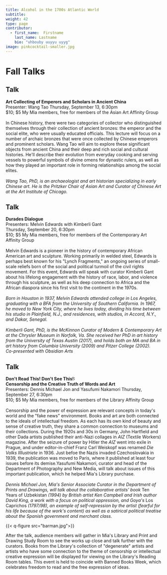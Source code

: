 ```yaml
---
title: Alcohol in the 1700s Atlantic World
subtitle: 
weight: 42
type: page
contributor:
  - first_name:  Firstname
    last_name: Lastname
    bio: "uhbouby uuyyu uyyg"
image: pinkcocktail-smaller.jpg
---
```



# **Fall Talks**

## **Talk**

**Art Collecting of Emperors and Scholars in Ancient China**\
Presenter: Wang Tao
Thursday, September 13, 6:30pm\
$10; $5 My Mia members, free for members of the Asian Art Affinity Group\
<br>
In Chinese history, there were two categories of collector who distinguished themselves through their collection of ancient bronzes: the emperor and the social elite, who were usually educated officials. This lecture will focus on a number of archaic bronzes that were once collected by Chinese emperors and prominent scholars. Wang Tao will aim to explore these significant objects from ancient China and their deep and rich social and cultural histories. He'll describe their evolution from everyday cooking and serving vessels to powerful symbols of divine omens for dynastic rulers, as well as how they played an important role in forming relationships among the social elites.\
<br>
*Wang Tao, PhD, is an archaeologist and art historian specializing in early Chinese art. He is the Pritzker Chair of Asian Art and Curator of Chinese Art at the Art Institute of Chicago.*

## **Talk**

**Durades Dialogue**\
Presenters: Melvin Edwards with Kimberli Gant\
Thursday, September 20, 6:30pm\
$10; $5 My Mia members, free for members of the Contemporary Art Affinity Group\
<br>
Melvin Edwards is a pioneer in the history of contemporary African American art and sculpture. Working primarily in welded steel, Edwards is perhaps best known for his "Lynch Fragments," an ongoing series of small-scale reliefs born of the social and political turmoil of the civil rights movement. For this event, Edwards will speak with curator Kimberli Gant about his lifelong engagement with the history of race, labor, and violence through his sculpture, as well as his deep connection to Africa and the African diaspora since his first visit to the continent in the 1970s.\
<br>
*Born in Houston in 1937, Melvin Edwards attended college in Los Angeles, graduating with a BFA from the University of Southern California. In 1967, he moved to New York City, where he lives today, dividing his time between his studio in Plainfield, N.J., and residences, with studios, in Accord, N.Y., and Dakar, Senegal.*\
<br>
*Kimberli Gant, PhD, is the McKinnon Curator of Modern & Contemporary Art at the Chrysler Museum in Norfolk, Va. She received her PhD in art history from the University of Texas Austin (2017), and holds both an MA and BA in art history from Columbia University (2009) and Pitzer College (2002).*
<br>
*Co-presented with Obsidian Arts*


## **Talk**

**Don't Read This! Don't See This!:
<br>
Censorship and the Creative Truth of Words and Art**\
Presenters: Dennis Michael Jon and Yasufumi Nakamori
Thursday, September 27, 6:30pm\
$10; $5 My Mia members, free for members of the Library Affinity Group\
<br>
Censorship and the power of expression are relevant concepts in today's world and the "fake news" environment. Books and art are both connected to the ideals of intellectual freedom. As each has its own kind of beauty and sense of creative truth, they share a common connection to museums and their collections. During the 1920s and 30s in Germany, John Hartfield and other Dada artists published their anti-Nazi collages in *AIZ* (Textile Workers) magazine. After the seizure of power by Hitler the *AIZ* went into exile in Prague, and under editor-in-chief Franz Carl Weiskopf was renamed *Die Volks Illlustriete* in 1936. Just befoe the Nazis invaded Czechoslovakia in 1939, the publication was moved to Paris, where it published at least four issues before its demise.Yasufumi Nakamori, curator and head of the Department of Photography and New Media, will talk about issues of this important publication, which he helped Mia's Library purchase.
<br>
<br>
*Dennis Michael Jon, Mia's Senior Associate Curator in the Department of Prints and Drawings, will talk about the collaborative artists' book* Ten Years of Uzbekistan *(1994) by British artist Ken Campbell and Irish author David King, a work with a focus on political oppression, and Goya's* Los Caprichos *(1797/98), an example of self-repression by the artist (fearful for his life because of the work's content) as well as a satirical political treatise about the Spanish government and merchant class.*

{{< q-figure src="barman.jpg">}}

After the talk, audience members will gather in Mia's Library and Print and Drawing Study Room to see the works up close and talk further with the curators. Books from the Library's collection of "degenerate" artists and artists who have some connection to the theme of censorship or intellectual creative expression will be displayed for viewing on the Library's Reading Room tables. This event is held to coincide with Banned Books Week, which celebrates freedom to read and the free expression of ideas.
